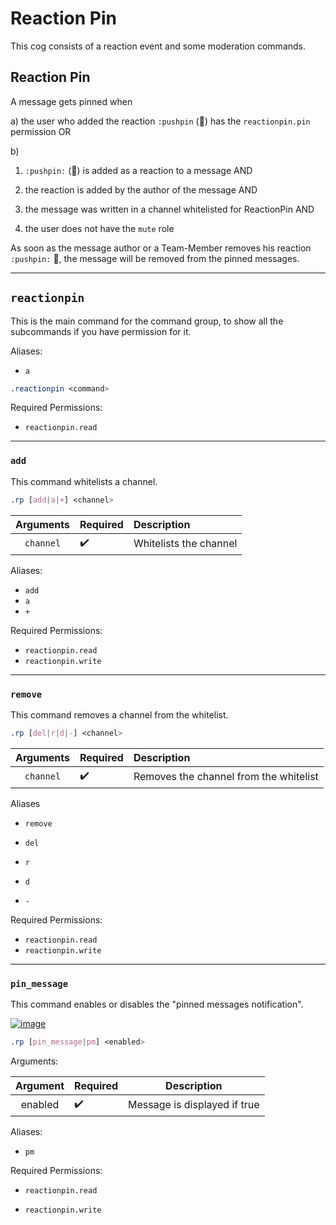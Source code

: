 # Reaction Pin


This cog consists of a reaction event and some moderation commands.


## Reaction Pin


A message gets pinned when

a)
the user who added the reaction `:pushpin` (📌) has the `reactionpin.pin` permission OR

b)

1. `:pushpin:` (📌) is added as a reaction to a message AND

1. the reaction is added by the author of the message AND

1. the message was written in a channel whitelisted for ReactionPin AND

1. the user does not have the `mute` role


As soon as the message author or a Team-Member removes his reaction `:pushpin:` 📌, the message will be removed from the pinned messages.

---


## `reactionpin`


This is the main command for the command group, to show all the subcommands if you have permission for it.


Aliases:

- `a`


```css  
.reactionpin <command>
```

Required Permissions:

- `reactionpin.read`


---


### `add`


This command whitelists a channel.


```css  
.rp [add|a|+] <channel>
```

| Arguments | Required | Description            |
|:---------:|:---------|:-----------------------|
| `channel` | ✔️       | Whitelists the channel |

Aliases:

- `add`
- `a`
- `+`


Required Permissions:

- `reactionpin.read`
- `reactionpin.write`

---


### `remove`


This command removes a channel from the whitelist.


```css  
.rp [del|r|d|-] <channel>
```

| Arguments | Required | Description                            |
|:---------:|:---------|:---------------------------------------|
| `channel` | ✔️       | Removes the channel from the whitelist |  


Aliases

- `remove`

- `del`

- `r`

- `d`

- `-`


Required Permissions:

- `reactionpin.read`
- `reactionpin.write`


---


### `pin_message`

This command enables or disables the "pinned messages notification".

[![image](https://www.linkpicture.com/q/Screenshot-2021-10-17-072804_1.png)](https://www.linkpicture.com/view.php?img=LPic616bc85447a64587571420)


```css  
.rp [pin_message|pm] <enabled>
```

Arguments:

| Argument | Required |         Description          |
|:--------:|:---------|:----------------------------:|
| enabled  | ✔️       | Message is displayed if true |  


Aliases:

- `pm`


Required Permissions:

- `reactionpin.read`

- `reactionpin.write`
